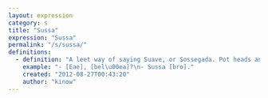 ```yaml
---
layout: expression
category: s
title: "Sussa"
expression: "Sussa"
permalink: "/s/sussa/"
definitions:
  - definition: "A leet way of saying Suave, or Sossegada. Pot heads and surfers use this word a lot too."
    example: "- [Eae], [bel\u00ea]?\n- Sussa [bro]."
    created: "2012-08-27T00:43:20"
    author: "kinow"
---
```


